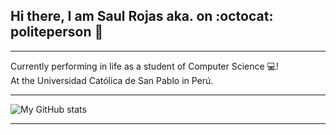 ## Hi there, I am **Saul Rojas aka. on :octocat: politeperson** 👋  
---  
Currently performing in life as a student of Computer Science 💻!  
At the Universidad Católica de San Pablo in Perú.  

---  

![My GitHub stats](https://github-readme-stats.vercel.app/api?username=politeperson&show_icons=true&theme=radical)

---  

<!--
**politeperson/politeperson** is a ✨ _special_ ✨ repository because its `README.md` (this file) appears on your GitHub profile.

Here are some ideas to get you started:

- 🔭 I’m currently working on ...
- 🌱 I’m currently learning ...
- 👯 I’m looking to collaborate on ...
- 🤔 I’m looking for help with ...
- 💬 Ask me about ...
- 📫 How to reach me: ...
- 😄 Pronouns: ...
- ⚡ Fun fact: ...
-->
